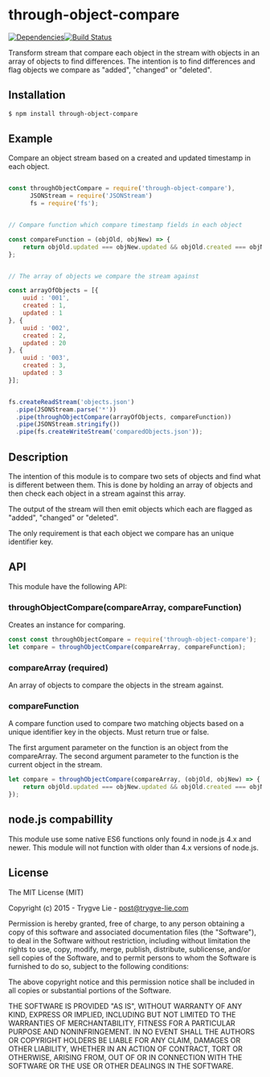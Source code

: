 # through-object-compare

[![Dependencies](https://img.shields.io/david/trygve-lie/through-object-compare.svg?style=flat-square)](https://david-dm.org/trygve-lie/through-object-compare)[![Build Status](http://img.shields.io/travis/trygve-lie/through-object-compare/master.svg?style=flat-square)](https://travis-ci.org/trygve-lie/through-object-compare)


Transform stream that compare each object in the stream with objects in an array 
of objects to find differences. The intention is to find differences and flag
objects we compare as "added", "changed" or "deleted".



## Installation

```bash
$ npm install through-object-compare
```



## Example

Compare an object stream based on a created and updated timestamp in each 
object.

```js

const throughObjectCompare = require('through-object-compare'),
	  JSONStream = require('JSONStream')
      fs = require('fs');


// Compare function which compare timestamp fields in each object

const compareFunction = (objOld, objNew) => {
    return objOld.updated === objNew.updated && objOld.created === objNew.created;
};


// The array of objects we compare the stream against

const arrayOfObjects = [{
    uuid : '001',
    created : 1,
    updated : 1
}, {
    uuid : '002',
    created : 2,
    updated : 20
}, {
    uuid : '003',
    created : 3,
    updated : 3
}];


fs.createReadStream('objects.json')
  .pipe(JSONStream.parse('*'))
  .pipe(throughObjectCompare(arrayOfObjects, compareFunction))
  .pipe(JSONStream.stringify())
  .pipe(fs.createWriteStream('comparedObjects.json'));
```



## Description

The intention of this module is to compare two sets of objects and find what is
different between them. This is done by holding an array of objects and then 
check each object in a stream against this array.

The output of the stream will then emit objects which each are flagged as 
"added", "changed" or "deleted".

The only requirement is that each object we compare has an unique identifier 
key.



## API

This module have the following API:

### throughObjectCompare(compareArray, compareFunction)

Creates an instance for comparing.

```js
const const throughObjectCompare = require('through-object-compare');
let compare = throughObjectCompare(compareArray, compareFunction);
```


### compareArray (required)

An array of objects to compare the objects in the stream against.


### compareFunction

A compare function used to compare two matching objects based on a unique 
identifier key in the objects. Must return true or false.

The first argument parameter on the function is an object from the compareArray. 
The second argument parameter to the function is the current object in the 
stream.

```js
let compare = throughObjectCompare(compareArray, (objOld, objNew) => {
    return objOld.updated === objNew.updated && objOld.created === objNew.created;
});
```



## node.js compabillity

This module use some native ES6 functions only found in node.js 4.x and newer. 
This module will not function with older than 4.x versions of node.js.



## License 

The MIT License (MIT)

Copyright (c) 2015 - Trygve Lie - post@trygve-lie.com

Permission is hereby granted, free of charge, to any person obtaining a copy
of this software and associated documentation files (the "Software"), to deal
in the Software without restriction, including without limitation the rights
to use, copy, modify, merge, publish, distribute, sublicense, and/or sell
copies of the Software, and to permit persons to whom the Software is
furnished to do so, subject to the following conditions:

The above copyright notice and this permission notice shall be included in
all copies or substantial portions of the Software.

THE SOFTWARE IS PROVIDED "AS IS", WITHOUT WARRANTY OF ANY KIND, EXPRESS OR
IMPLIED, INCLUDING BUT NOT LIMITED TO THE WARRANTIES OF MERCHANTABILITY,
FITNESS FOR A PARTICULAR PURPOSE AND NONINFRINGEMENT. IN NO EVENT SHALL THE
AUTHORS OR COPYRIGHT HOLDERS BE LIABLE FOR ANY CLAIM, DAMAGES OR OTHER
LIABILITY, WHETHER IN AN ACTION OF CONTRACT, TORT OR OTHERWISE, ARISING FROM,
OUT OF OR IN CONNECTION WITH THE SOFTWARE OR THE USE OR OTHER DEALINGS IN
THE SOFTWARE.